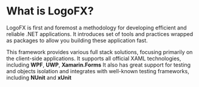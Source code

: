 # What is LogoFX?

LogoFX is first and foremost a methodology for developing efficient and reliable .NET applications.
It introduces set of tools and practices wrapped as packages to allow you building these application fast.

This framework provides various full stack solutions, focusing primarily on the client-side applications.
It supports all official XAML technologies, including **WPF**, **UWP**, **Xamarin.Forms**
It also has great support for testing and objects isolation and integrates with well-known testing frameworks, 
including **NUnit** and **xUnit**
